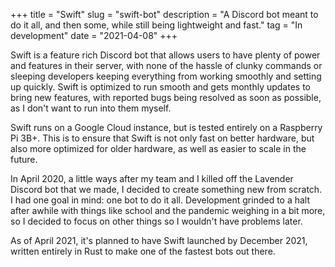 +++
title = "Swift"
slug = "swift-bot"
description = "A Discord bot meant to do it all, and then some, while still being lightweight and fast."
tag = "In development"
date = "2021-04-08"
+++

Swift is a feature rich Discord bot that allows users to have plenty of power and features in their server, with none of the hassle of clunky commands or sleeping developers keeping everything from working smoothly and setting up quickly. Swift is optimized to run smooth and gets monthly updates to bring new features, with reported bugs being resolved as soon as possible, as I don't want to run into them myself.

Swift runs on a Google Cloud instance, but is tested entirely on a Raspberry Pi 3B+. This is to ensure that Swift is not only fast on better hardware, but also more optimized for older hardware, as well as easier to scale in the future.

In April 2020, a little ways after my team and I killed off the Lavender Discord bot that we made, I decided to create something new from scratch. I had one goal in mind: one bot to do it all. Development grinded to a halt after awhile with things like school and the pandemic weighing in a bit more, so I decided to focus on other things so I wouldn't have problems later.

As of April 2021, it's planned to have Swift launched by December 2021, written entirely in Rust to make one of the fastest bots out there.
